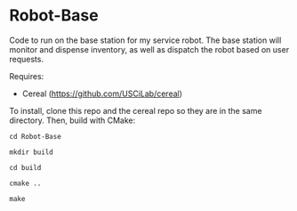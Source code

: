 Robot-Base
=========

Code to run on the base station for my service robot. The base station will monitor and dispense inventory, as well as dispatch the robot based on user requests.

Requires:
* Cereal (https://github.com/USCiLab/cereal)

To install, clone this repo and the cereal repo so they are in the same directory. Then, build with CMake:

`cd Robot-Base`

`mkdir build`

`cd build`

`cmake ..`

`make`

